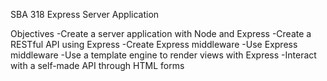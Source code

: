 SBA 318
Express Server Application

Objectives
-Create a server application with Node and Express
-Create a RESTful API using Express
-Create Express middleware
-Use Express middleware
-Use a template engine to render views with Express
-Interact with a self-made API through HTML forms